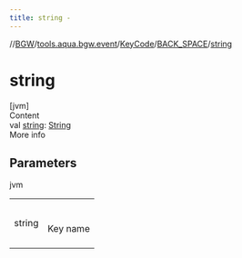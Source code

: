 ```yaml
---
title: string -
---
```

//[BGW](../../../../index.md)/[tools.aqua.bgw.event](../../index.md)/[KeyCode](../index.md)/[BACK_SPACE](index.md)/[string](string.md)



# string  
[jvm]  
Content  
val [string](string.md): [String](https://kotlinlang.org/api/latest/jvm/stdlib/kotlin/-string/index.html)  
More info  


## Parameters  
  
jvm  
  
| | |
|---|---|
| <a name="tools.aqua.bgw.event/KeyCode.BACK_SPACE/string/#/PointingToDeclaration/"></a>string| <a name="tools.aqua.bgw.event/KeyCode.BACK_SPACE/string/#/PointingToDeclaration/"></a><br><br>Key name<br><br>|
  
  



